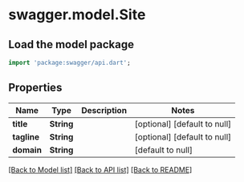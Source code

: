 # swagger.model.Site

## Load the model package
```dart
import 'package:swagger/api.dart';
```

## Properties
Name | Type | Description | Notes
------------ | ------------- | ------------- | -------------
**title** | **String** |  | [optional] [default to null]
**tagline** | **String** |  | [optional] [default to null]
**domain** | **String** |  | [default to null]

[[Back to Model list]](../README.md#documentation-for-models) [[Back to API list]](../README.md#documentation-for-api-endpoints) [[Back to README]](../README.md)



